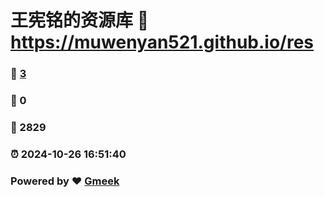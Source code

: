 # 王宪铭的资源库 :link: https://muwenyan521.github.io/res 
### :page_facing_up: [3](https://muwenyan521.github.io/res/tag.html) 
### :speech_balloon: 0 
### :hibiscus: 2829 
### :alarm_clock: 2024-10-26 16:51:40 
### Powered by :heart: [Gmeek](https://github.com/Meekdai/Gmeek)
